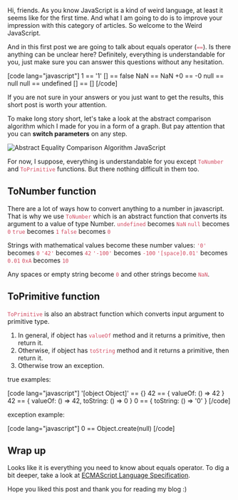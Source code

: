 Hi, friends. As you know JavaScript is a kind of weird language, at least it seems like for the first time. And what I am going to do is to improve your impression with this category of articles. So welcome to the Weird JavaScript.

And in this first post we are going to talk about equals operator (<span style="color:#d34c62;"><code>==</code></span>). Is there anything can be unclear here? Definitely, everything is understandable for you, just make sure you can answer this questions without any hesitation.

[code lang="javascript"]
1 == '1'
[] == false
NaN == NaN
+0 == -0
null == null
null == undefined
[] == []
[/code]

If you are not sure in your answers or you just want to get the results, this short post is worth your attention.

<!--more-->

To make long story short, let's take a look at the abstract comparison algorithm which I made for you in a form of a graph. But pay attention that you can <strong>switch parameters</strong> on any step.

<img src="https://timetocode.files.wordpress.com/2017/01/equality-comparison-js.png" alt="Abstract Equality Comparison Algorithm JavaScript" />

For now, I suppose, everything is understandable for you except <span style="color:#d34c62;"><code>ToNumber</code></span> and <span style="color:#d34c62;"><code>ToPrimitive</code></span> functions. But there nothing difficult in them too.

<h2>ToNumber function</h2>

There are a lot of ways how to convert anything to a number in javascript. That is why we use <span style="color:#d34c62;"><code>ToNumber</code></span> which is an abstract function that converts its argument to a value of type Number. 
<span style="color:#d34c62;"><code>undefined</code></span> becomes <span style="color:#d34c62;"><code>NaN</code></span>
<span style="color:#d34c62;"><code>null</code></span> becomes <span style="color:#d34c62;"><code>0</code></span>
<span style="color:#d34c62;"><code>true</code></span> becomes <span style="color:#d34c62;"><code>1</code></span>
<span style="color:#d34c62;"><code>false</code></span> becomes <span style="color:#d34c62;"><code>0</code></span>

Strings with mathematical values become these number values:
<span style="color:#d34c62;"><code>'0'</code></span> becomes <span style="color:#d34c62;"><code>0</code></span>
<span style="color:#d34c62;"><code>'42'</code></span> becomes <span style="color:#d34c62;"><code>42</code></span>
<span style="color:#d34c62;"><code>'-100'</code></span> becomes <span style="color:#d34c62;"><code>-100</code></span>
<span style="color:#d34c62;"><code>'[space]0.01'</code></span> becomes <span style="color:#d34c62;"><code>0.01</code></span>
<span style="color:#d34c62;"><code>0xA</code></span> becomes <span style="color:#d34c62;"><code>10</code></span>

Any spaces or empty string become <span style="color:#d34c62;"><code>0</code></span> and other strings become <span style="color:#d34c62;"><code>NaN</code></span>.

<h2>ToPrimitive function</h2>

<span style="color:#d34c62;"><code>ToPrimitive</code></span> is also an abstract function which converts input argument to primitive type. 
1. In general, if object has <span style="color:#d34c62;"><code>valueOf</code></span> method and it returns a primitive, then return it. 
2. Otherwise, if object has <span style="color:#d34c62;"><code>toString</code></span> method and it returns a primitive, then return it. 
3. Otherwise trow an exception.

true examples:

[code lang="javascript"]
'[object Object]' == {} 
42 == { valueOf: () => 42 }
42 == { valueOf: () => 42, toString: () => 0 }
0 == { toString: () => '0' }
[/code]

exception example:

[code lang="javascript"]
0 == Object.create(null)
[/code]

<h2>Wrap up</h2>

Looks like it is everything you need to know about equals operator. To dig a bit deeper, take a look at <a href="http://www.ecma-international.org/ecma-262/5.1/#sec-11.9">ECMAScript Language Specification</a>.

Hope you liked this post and thank you for reading my blog :)
